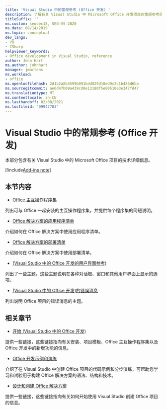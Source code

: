 ```yaml
---
title: 'Visual Studio 中的常规参考 (Office 开发) '
description: 了解有关 Visual Studio 中 Microsoft Office 开发项目的常规参考信息。
titleSuffix: ''
ms.custom: seodec18, SEO-VS-2020
ms.date: 08/14/2019
ms.topic: conceptual
dev_langs:
- VB
- CSharp
helpviewer_keywords:
- Office development in Visual Studio, reference
author: John-Hart
ms.author: johnhart
manager: jmartens
ms.workload:
- office
ms.openlocfilehash: 2d1b2a8b4599b091bdd829d10ed9c2c1b486d6ba
ms.sourcegitcommit: ae6d47b09a439cd0e13180f5e89510e3e347fd47
ms.translationtype: MT
ms.contentlocale: zh-CN
ms.lasthandoff: 02/08/2021
ms.locfileid: "99947783"
---
```

# <a name="general-reference-office-development-in-visual-studio"></a>Visual Studio 中的常规参考 (Office 开发) 
  本部分包含有关 Visual Studio 中的 Microsoft Office 项目的技术详细信息。

[!include[Add-ins note](includes/addinsnote.md)]

## <a name="in-this-section"></a>本节内容
- [Office 主互操作程序集](../vsto/office-primary-interop-assemblies.md)

 列出可与 Office 一起安装的主互操作程序集，并提供每个程序集的简短说明。

- [Office 解决方案的应用程序清单](../vsto/application-manifests-for-office-solutions.md)

 介绍如何在 Office 解决方案中使用应用程序清单。

- [Office 解决方案的部署清单](../vsto/deployment-manifests-for-office-solutions.md)

 介绍如何在 Office 解决方案中使用部署清单。

- [&#40;Visual Studio 中的 Office 开发的用户界面参考&#41;](../vsto/user-interface-reference-office-development-in-visual-studio.md)

 列出了一些主题，这些主题说明在各种对话框、窗口和其他用户界面上显示的选项。

- [&#40;Visual Studio 中的 Office 开发&#41;的错误消息 ](../vsto/error-messages-office-development-in-visual-studio.md)

 列出说明 Office 项目的错误消息的主题。

## <a name="related-sections"></a>相关章节
- [开始 &#40;Visual Studio 中的 Office 开发&#41;](../vsto/getting-started-office-development-in-visual-studio.md)

 提供一些链接，这些链接指向有关安装、项目模板、Office 主互操作程序集以及 Office 开发中的新增功能的信息。

- [Office 开发示例和演练](../vsto/office-development-samples-and-walkthroughs.md)

 介绍了在 Visual Studio 中创建 Office 项目的代码示例和分步演练，可帮助您学习和试验用于构建 Office 解决方案的语法、结构和技术。

- [设计和创建 Office 解决方案](../vsto/designing-and-creating-office-solutions.md)

 提供一些链接，这些链接指向有关如何开始使用 Visual Studio 创建 Office 项目的信息。
